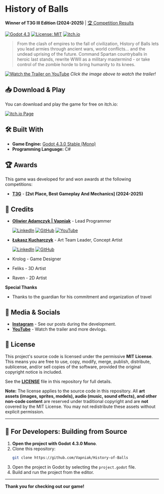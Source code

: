 # History of Balls

**Winner of T3G III Edition (2024-2025)** | [🏆 Competition Results](https://t3g.pl/aktualnosci/wyniki-iii-edycji-turnieju-trojgamicznego/)

[![Godot 4.3](https://img.shields.io/badge/Godot-4.3.0_(Mono)-478CBF?logo=godotengine&logoColor=white)](https://godotengine.org/)
[![License: MIT](https://img.shields.io/badge/License-MIT-yellow.svg)](LICENSE)
[![itch.io](https://img.shields.io/badge/Available%20on-itch.io-FA5C5C?logo=itch.io&logoColor=white)](https://vapniak.itch.io/history-of-balls)


> From the clash of empires to the fall of civilization, History of Balls lets you lead armies through ancient wars, world conflicts… and the undead uprising of the future. Command Spartan countryballs in heroic last stands, rewrite WWII as a military mastermind - or take control of the zombie horde to bring humanity to its knees.

[![Watch the Trailer on YouTube](https://img.youtube.com/vi/LwgDO_-aFo0/maxresdefault.jpg)](https://www.youtube.com/watch?v=LwgDO_-aFo0)
*Click the image above to watch the trailer!*

## 📥 Download & Play

You can download and play the game for free on itch.io:

[![itch.io Page](https://static.itch.io/images/badge-color.svg)](https://vapniak.itch.io/history-of-balls)


## 🛠️ Built With

- **Game Engine:** [Godot 4.3.0 Stable (Mono)](https://godotengine.org/)
- **Programming Language:** C#

## 🏆 Awards

This game was developed for and won awards at the following competitions:

- **[T3G](https://t3g.pl/)** - **[2st Place, Best Gameplay And Mechanics] (2024-2025)**

## 👥 Credits

- **[Oliwier Adamczyk | Vapniak](https://github.com/Vapniak)** - Lead Programmer
    
    [![LinkedIn](https://img.shields.io/badge/-LinkedIn-0A66C2?logo=linkedin)](https://www.linkedin.com/in/oliwier-adamczyk-721403349/)
    [![GitHub](https://img.shields.io/badge/-GitHub-181717?logo=github)](https://github.com/Vapniak)
    [![YouTube](https://img.shields.io/badge/-YouTube-FF0000?logo=youtube)](https://www.youtube.com/@vapniak7)

- **[Łukasz Kucharczyk](https://github.com/Luki20091)** - Art Team Leader, Concept Artist

    [![LinkedIn](https://img.shields.io/badge/-LinkedIn-0A66C2?logo=linkedin)](https://www.linkedin.com/in/łukasz-kucharczyk-5601792b6)
    [![GitHub](https://img.shields.io/badge/-GitHub-181717?logo=github)](https://github.com/Luki20091)
- Krolog - Game Designer
- Feliks - 3D Artist
- Raven - 2D Artist


**Special Thanks**
- Thanks to the guardian for his commitment and organization of travel

## 📸 Media & Socials

- **[Instagram](https://www.instagram.com/boomballer_studio)** - See our posts during the development.
- **[YouTube](https://www.youtube.com/@BoomBallerStudio)** - Watch the trailer and more devlogs.

## 🧾 License

This project's source code is licensed under the permissive **MIT License**. This means you are free to use, copy, modify, merge, publish, distribute, sublicense, and/or sell copies of the software, provided the original copyright notice is included.

See the **[LICENSE](LICENSE)** file in this repository for full details.

**Note:** The license applies to the source code in this repository. All **art assets (images, sprites, models), audio (music, sound effects), and other non-code content** are reserved under traditional copyright and are **not** covered by the MIT License. You may not redistribute these assets without explicit permission.

---

## 🚀 For Developers: Building from Source

1. **Open the project with Godot 4.3.0 Mono**.
2. Clone this repository:
    ```bash
    git clone https://github.com/Vapniak/History-of-Balls
    ```
3. Open the project in Godot by selecting the `project.godot` file.
4. Build and run the project from the editor.

---

**Thank you for checking out our game!**